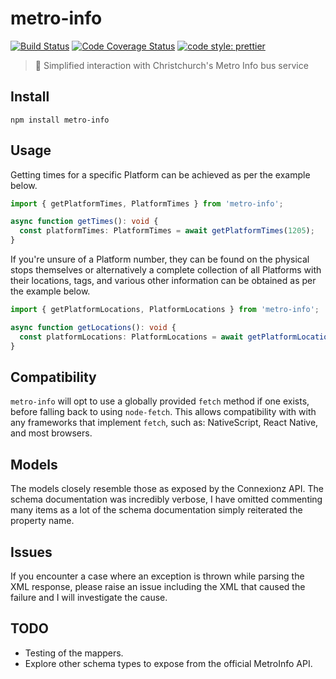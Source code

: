 # metro-info

[![Build Status](https://img.shields.io/travis/Codex-/metro-info.svg?style=flat-square)](https://travis-ci.org/Codex-/metro-info)
[![Code Coverage Status](https://img.shields.io/coveralls/github/Codex-/metro-info.svg?style=flat-square)](https://coveralls.io/github/Codex-/metro-info)
[![code style: prettier](https://img.shields.io/badge/code_style-prettier-ff69b4.svg?style=flat-square)](https://github.com/prettier/prettier)

> 🚌 Simplified interaction with Christchurch's Metro Info bus service

## Install

```
npm install metro-info
```

## Usage

Getting times for a specific Platform can be achieved as per the example below.

```typescript
import { getPlatformTimes, PlatformTimes } from 'metro-info';

async function getTimes(): void {
  const platformTimes: PlatformTimes = await getPlatformTimes(1205);
}
```

If you're unsure of a Platform number, they can be found on the physical stops themselves or alternatively a complete collection of all Platforms with their locations, tags, and various other information can be obtained as per the example below.

```typescript
import { getPlatformLocations, PlatformLocations } from 'metro-info';

async function getLocations(): void {
  const platformLocations: PlatformLocations = await getPlatformLocations();
}
```

## Compatibility

`metro-info` will opt to use a globally provided `fetch` method if one exists, before falling back to using `node-fetch`. This allows compatibility with with any frameworks that implement `fetch`, such as: NativeScript, React Native, and most browsers.

## Models

The models closely resemble those as exposed by the Connexionz API. The schema documentation was incredibly verbose, I have omitted commenting many items as a lot of the schema documentation simply reiterated the property name.

## Issues

If you encounter a case where an exception is thrown while parsing the XML response, please raise an issue including the XML that caused the failure and I will investigate the cause.

## TODO

- Testing of the mappers.
- Explore other schema types to expose from the official MetroInfo API.
